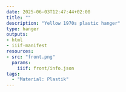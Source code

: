 ```yaml
---
date: 2025-06-03T12:47:44+02:00
title: ""
description: "Yellow 1970s plastic hanger"
type: hanger
outputs:
- html
- iiif-manifest
resources:
- src: "front.png"
  params:
    iiif: front/info.json
tags:
  - "Material: Plastik"
---
```


